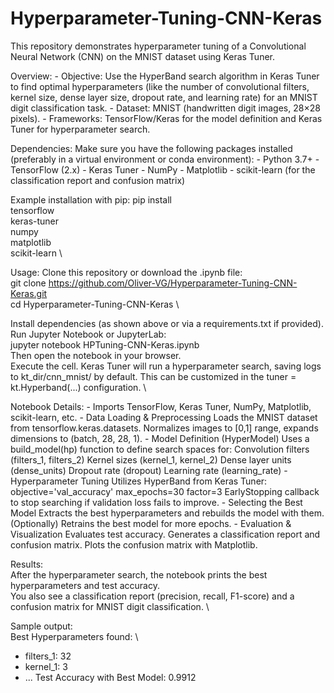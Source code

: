 # Hyperparameter-Tuning-CNN-Keras
This repository demonstrates hyperparameter tuning of a Convolutional Neural Network (CNN) on the MNIST dataset using Keras Tuner.

Overview:
    - Objective: Use the HyperBand search algorithm in Keras Tuner to find optimal hyperparameters (like the number of convolutional filters, kernel size, dense layer size, dropout rate, and learning rate) for an MNIST digit classification task.
    - Dataset: MNIST (handwritten digit images, 28×28 pixels).
    - Frameworks: TensorFlow/Keras for the model definition and Keras Tuner for hyperparameter search.

Dependencies:
Make sure you have the following packages installed (preferably in a virtual environment or conda environment):
    - Python 3.7+
    - TensorFlow (2.x)
    - Keras Tuner
    - NumPy
    - Matplotlib
    - scikit-learn (for the classification report and confusion matrix)

Example installation with pip:
pip install \
  tensorflow \
  keras-tuner \
  numpy \
  matplotlib \
  scikit-learn \

Usage:
Clone this repository or download the .ipynb file: \
git clone https://github.com/Oliver-VG/Hyperparameter-Tuning-CNN-Keras.git \
cd Hyperparameter-Tuning-CNN-Keras \

Install dependencies (as shown above or via a requirements.txt if provided).\
Run Jupyter Notebook or JupyterLab:\
    jupyter notebook HPTuning-CNN-Keras.ipynb \
    Then open the notebook in your browser. \
    Execute the cell. Keras Tuner will run a hyperparameter search, saving logs to kt_dir/cnn_mnist/ by default. This can be customized in the tuner = kt.Hyperband(...) configuration. \

Notebook Details:
    - Imports
        TensorFlow, Keras Tuner, NumPy, Matplotlib, scikit-learn, etc.
    - Data Loading & Preprocessing
        Loads the MNIST dataset from tensorflow.keras.datasets.
        Normalizes images to [0,1] range, expands dimensions to (batch, 28, 28, 1).
    - Model Definition (HyperModel)
        Uses a build_model(hp) function to define search spaces for:
            Convolution filters (filters_1, filters_2)
            Kernel sizes (kernel_1, kernel_2)
            Dense layer units (dense_units)
            Dropout rate (dropout)
            Learning rate (learning_rate)
    - Hyperparameter Tuning
        Utilizes HyperBand from Keras Tuner:
            objective='val_accuracy'
            max_epochs=30
            factor=3
        EarlyStopping callback to stop searching if validation loss fails to improve.
    - Selecting the Best Model
        Extracts the best hyperparameters and rebuilds the model with them.
        (Optionally) Retrains the best model for more epochs.
    - Evaluation & Visualization
        Evaluates test accuracy.
        Generates a classification report and confusion matrix.
        Plots the confusion matrix with Matplotlib.

Results: \
    After the hyperparameter search, the notebook prints the best hyperparameters and test accuracy. \
    You also see a classification report (precision, recall, F1-score) and a confusion matrix for MNIST digit classification. \

Sample output: \
Best Hyperparameters found: \
  - filters_1: 32
  - kernel_1: 3
  - ...
Test Accuracy with Best Model: 0.9912
